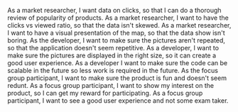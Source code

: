 As a market researcher, I want data on clicks, so that I can do a thorough review of popularity of products.
As a market researcher, I want to have the clicks vs viewed ratio, so that the data isn't skewed.
As a market researcher, I want to have a visual presentation of the map, so that the data show isn't boring.
As the developer, I want to make sure the pictures aren't repeated, so that the application doesn't seem repetitive.
As a developer, I want to make sure the pictures are displayed in the right size, so it can create a good user experience.
As a developer I want to make sure the code can be scalable in the future so less work is required in the future.
As the focus group participant, I want to make sure the product is fun and doesn't seem redunt.
As a focus group participant, I want to show my interest on the product, so I can get my reward for participating.
As a focus group participant, I want to see a good user experience and not some exam taker.
